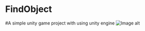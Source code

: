 # FindObject
#A simple unity game project with using unity engine
![Image alt](https://github.com/andrigel/FindObject/screens/menu.jpg)
